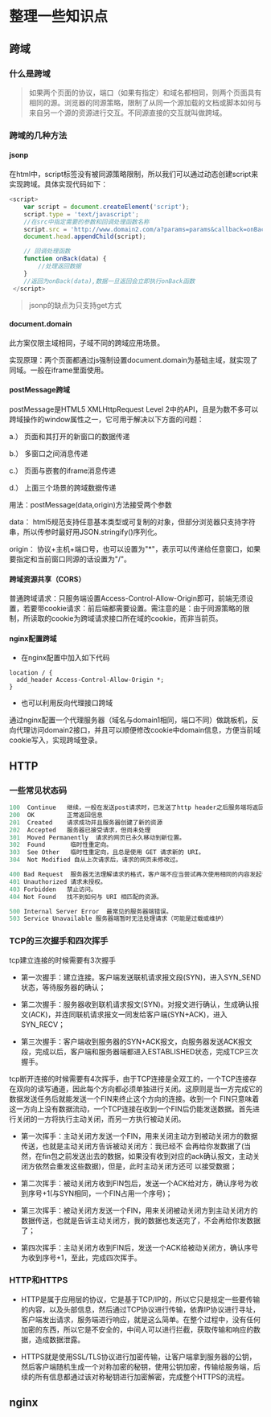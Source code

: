 # 整理一些知识点

## 跨域

### 什么是跨域

> 如果两个页面的协议，端口（如果有指定）和域名都相同，则两个页面具有相同的源。浏览器的同源策略，限制了从同一个源加载的文档或脚本如何与来自另一个源的资源进行交互。不同源直接的交互就叫做跨域。

### 跨域的几种方法

#### jsonp

在html中，script标签没有被同源策略限制，所以我们可以通过动态创建script来实现跨域。具体实现代码如下：

```js
<script>
    var script = document.createElement('script');
    script.type = 'text/javascript';
    //在src中指定需要的参数和回调处理函数名称
    script.src = 'http://www.domain2.com/a?params=params&callback=onBack';
    document.head.appendChild(script);

    // 回调处理函数
    function onBack(data) {
        //处理返回数据
    }
    //返回为onBack(data),数据一旦返回会立即执行onBack函数
 </script>
```

> jsonp的缺点为只支持get方式

#### document.domain

此方案仅限主域相同，子域不同的跨域应用场景。

实现原理：两个页面都通过js强制设置document.domain为基础主域，就实现了同域。一般在iframe里面使用。

#### postMessage跨域

postMessage是HTML5 XMLHttpRequest Level 2中的API，且是为数不多可以跨域操作的window属性之一，它可用于解决以下方面的问题：

a.） 页面和其打开的新窗口的数据传递

b.） 多窗口之间消息传递

c.） 页面与嵌套的iframe消息传递

d.） 上面三个场景的跨域数据传递

用法：postMessage(data,origin)方法接受两个参数

data： html5规范支持任意基本类型或可复制的对象，但部分浏览器只支持字符串，所以传参时最好用JSON.stringify()序列化。

origin： 协议+主机+端口号，也可以设置为"*"，表示可以传递给任意窗口，如果要指定和当前窗口同源的话设置为"/"。

#### 跨域资源共享（CORS）

普通跨域请求：只服务端设置Access-Control-Allow-Origin即可，前端无须设置，若要带cookie请求：前后端都需要设置。需注意的是：由于同源策略的限制，所读取的cookie为跨域请求接口所在域的cookie，而非当前页。

#### nginx配置跨域

- 在nginx配置中加入如下代码

```nginx
location / {
  add_header Access-Control-Allow-Origin *;
}
```

- 也可以利用反向代理接口跨域

通过nginx配置一个代理服务器（域名与domain1相同，端口不同）做跳板机，反向代理访问domain2接口，并且可以顺便修改cookie中domain信息，方便当前域cookie写入，实现跨域登录。

## HTTP

### 一些常见状态码

```c
100  Continue   继续，一般在发送post请求时，已发送了http header之后服务端将返回此信息，表示确认，之后发送具体参数信息
200  OK         正常返回信息
201  Created    请求成功并且服务器创建了新的资源
202  Accepted   服务器已接受请求，但尚未处理
301  Moved Permanently  请求的网页已永久移动到新位置。
302  Found       临时性重定向。
303  See Other   临时性重定向，且总是使用 GET 请求新的 URI。
304  Not Modified 自从上次请求后，请求的网页未修改过。

400 Bad Request  服务器无法理解请求的格式，客户端不应当尝试再次使用相同的内容发起请求。
401 Unauthorized 请求未授权。
403 Forbidden   禁止访问。
404 Not Found   找不到如何与 URI 相匹配的资源。

500 Internal Server Error  最常见的服务器端错误。
503 Service Unavailable 服务器端暂时无法处理请求（可能是过载或维护）
```

### TCP的三次握手和四次挥手

tcp建立连接的时候需要有3次握手

- 第一次握手：建立连接。客户端发送联机请求报文段(SYN)，进入SYN_SEND状态，等待服务器的确认；

- 第二次握手：服务器收到联机请求报文(SYN)。对报文进行确认，生成确认报文(ACK)，并连同联机请求报文一同发给客户端(SYN+ACK)，进入SYN_RECV；

- 第三次握手：客户端收到服务器的SYN+ACK报文，向服务器发送ACK报文段，完成以后，客户端和服务器端都进入ESTABLISHED状态，完成TCP三次握手。

tcp断开连接的时候需要有4次挥手，由于TCP连接是全双工的，一个TCP连接存在双向的读写通道，因此每个方向都必须单独进行关闭。这原则是当一方完成它的数据发送任务后就能发送一个FIN来终止这个方向的连接。收到一个 FIN只意味着这一方向上没有数据流动，一个TCP连接在收到一个FIN后仍能发送数据。首先进行关闭的一方将执行主动关闭，而另一方执行被动关闭。

- 第一次挥手：主动关闭方发送一个FIN，用来关闭主动方到被动关闭方的数据传送，也就是主动关闭方告诉被动关闭方：我已经不 会再给你发数据了(当然，在fin包之前发送出去的数据，如果没有收到对应的ack确认报文，主动关闭方依然会重发这些数据)，但是，此时主动关闭方还可 以接受数据；

- 第二次挥手：被动关闭方收到FIN包后，发送一个ACK给对方，确认序号为收到序号+1(与SYN相同，一个FIN占用一个序号)；

- 第三次挥手：被动关闭方发送一个FIN，用来关闭被动关闭方到主动关闭方的数据传送，也就是告诉主动关闭方，我的数据也发送完了，不会再给你发数据了；

- 第四次挥手：主动关闭方收到FIN后，发送一个ACK给被动关闭方，确认序号为收到序号+1，至此，完成四次挥手。

### HTTP和HTTPS

- HTTP是属于应用层的协议，它是基于TCP/IP的，所以它只是规定一些要传输的内容，以及头部信息，然后通过TCP协议进行传输，依靠IP协议进行寻址，客户端发出请求，服务端进行响应，就是这么简单。在整个过程中，没有任何加密的东西，所以它是不安全的，中间人可以进行拦截，获取传输和响应的数据，造成数据泄露。

- HTTPS就是使用SSL/TLS协议进行加密传输，让客户端拿到服务器的公钥，然后客户端随机生成一个对称加密的秘钥，使用公钥加密，传输给服务端，后续的所有信息都通过该对称秘钥进行加密解密，完成整个HTTPS的流程。

## nginx
